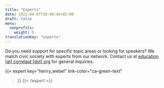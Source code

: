 ```yaml
---
title: "Experts"
date: 2022-09-07T10:48:46+02:00
draft: false
menu:
  nonprofits:
    weight: 5
translationKey: "experts"
---
```



Do you need support for specific topic areas or looking for speakers? We match civic society with experts from our network. Contact us at [education [at] correlaid [dot] org](mailto:education@correlaid.org) for general inquiries.

{{< expert
    key="henry_webel"
    link-color="ca-green-text"
>}}
{{< /expert >}}
